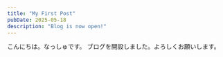 ```yaml
---
title: "My First Post"
pubDate: 2025-05-18
description: "Blog is now open!"
---
```


こんにちは。なっしゅです。
ブログを開設しました。よろしくお願いします。
